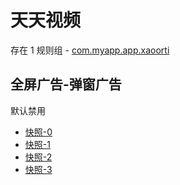 # 天天视频

存在 1 规则组 - [com.myapp.app.xaoorti](/src/apps/com.myapp.app.xaoorti.ts)

## 全屏广告-弹窗广告

默认禁用

- [快照-0](https://i.gkd.li/i/13520475)
- [快照-1](https://i.gkd.li/i/13546700)
- [快照-2](https://i.gkd.li/i/13546701)
- [快照-3](https://i.gkd.li/i/13520477)
